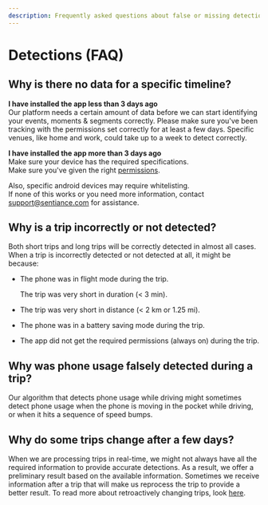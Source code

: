 ```yaml
---
description: Frequently asked questions about false or missing detections.
---
```


# Detections \(FAQ\)

## Why is there no data for a specific timeline?

**I have installed the app less than 3 days ago**  
Our platform needs a certain amount of data before we can start identifying your events, moments & segments correctly. Please make sure you've been tracking with the permissions set correctly for at least a few days. Specific venues, like home and work, could take up to a week to detect correctly.

**I have installed the app more than 3 days ago**  
Make sure your device has the required specifications.  
Make sure you've given the right [permissions](../../sdk/getting-started/android-sdk/permissions.md). 

Also, specific android devices may require whitelisting.  
If none of this works or you need more information, contact [support@sentiance.com](mailto:support@sentiance.com) for assistance.

## **Why is a trip incorrectly or not detected?**

Both short trips and long trips will be correctly detected in almost all cases. When a trip is incorrectly detected or not detected at all, it might be because:

* The phone was in flight mode during the trip.

  The trip was very short in duration \(&lt; 3 min\).

* The trip was very short in distance \(&lt; 2 km or 1.25 mi\).
* The phone was in a battery saving mode during the trip.
* The app did not get the required permissions \(always on\) during the trip.

## **Why was phone usage falsely detected during a trip?**

Our algorithm that detects phone usage while driving might sometimes detect phone usage when the phone is moving in the pocket while driving, or when it hits a sequence of speed bumps. 

## **Why do some trips change after a few days?**

When we are processing trips in real-time, we might not always have all the required information to provide accurate detections. As a result, we offer a preliminary result based on the available information. Sometimes we receive information after a trip that will make us reprocess the trip to provide a better result. To read more about retroactively changing trips, look [here](https://www.sentiance.com/2019/07/03/when-context-is-king-time-is-queen/).  


